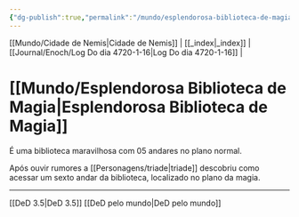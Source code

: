```yaml
---
{"dg-publish":true,"permalink":"/mundo/esplendorosa-biblioteca-de-magia/","dgHomeLink":true,"dgPassFrontmatter":false}
---
```


[[Mundo/Cidade de Nemis|Cidade de Nemis]] | [[_index|_index]] | [[Journal/Enoch/Log Do dia 4720-1-16|Log Do dia 4720-1-16]] | 

# [[Mundo/Esplendorosa Biblioteca de Magia|Esplendorosa Biblioteca de Magia]]
É uma biblioteca maravilhosa com 05 andares no plano normal.

Após ouvir rumores a [[Personagens/triade|triade]] descobriu como acessar um sexto andar da biblioteca, localizado no plano da magia.


---
[[DeD 3.5|DeD 3.5]] [[DeD pelo mundo|DeD pelo mundo]] 